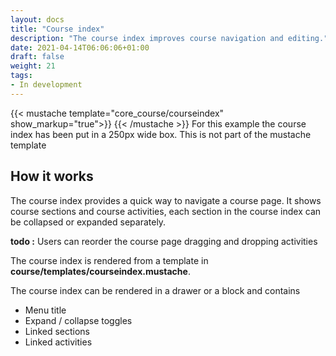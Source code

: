 ```yaml
---
layout: docs
title: "Course index"
description: "The course index improves course navigation and editing."
date: 2021-04-14T06:06:06+01:00
draft: false
weight: 21
tags:
- In development
---
```


<style>
    div[data-template="core_course/courseindex"] .courseindex {
        max-width: 250px;
        border: 1px solid gray;
        padding: 10px;
    }
</style>
{{< mustache template="core_course/courseindex" show_markup="true">}}
{{< /mustache >}}
For this example the course index has been put in a 250px wide box. This is not part of the mustache template

## How it works

The course index provides a quick way to navigate a course page. It shows course sections and course activities, each section in
the course index can be collapsed or expanded separately.

**todo :** Users can reorder the course page dragging and dropping activities

The course index is rendered from a template in
**course/templates/courseindex.mustache**.

The course index can be rendered in a drawer or a block and contains

* Menu title
* Expand / collapse toggles
* Linked sections
* Linked activities
